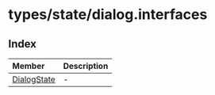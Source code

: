 # types/state/dialog.interfaces

## Index

| Member | Description |
| :------ | :------ |
| [DialogState](interfaces/DialogState.md) | - |
